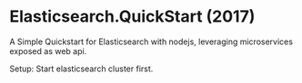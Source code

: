 # Elasticsearch.QuickStart (2017)

A Simple Quickstart for Elasticsearch with nodejs, leveraging microservices exposed as web api.

Setup:
Start elasticsearch cluster first.